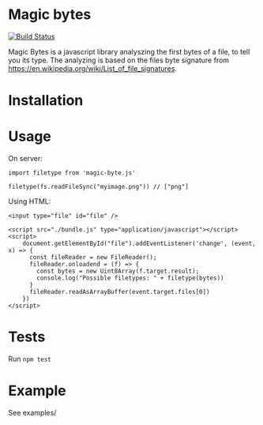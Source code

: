 # Magic bytes

[![Build Status](https://travis-ci.org/LarsKoelpin/magic-bytes.svg?branch=master)](https://travis-ci.org/LarsKoelpin/magic-bytes)


Magic Bytes is a javascript library analyszing the first bytes of a file, to tell you its type. The analyzing
is based on the files byte signature from https://en.wikipedia.org/wiki/List_of_file_signatures.

# Installation

# Usage

On server:
```
import filetype from 'magic-byte.js'

filetype(fs.readFileSync("myimage.png")) // ["png"]
```

Using HTML:
```
<input type="file" id="file" />

<script src="./bundle.js" type="application/javascript"></script>
<script>
    document.getElementById("file").addEventListener('change', (event, x) => {
      const fileReader = new FileReader();
      fileReader.onloadend = (f) => {
        const bytes = new Uint8Array(f.target.result);
        console.log("Possible filetypes: " + filetype(bytes))
      }
      fileReader.readAsArrayBuffer(event.target.files[0])
    })
</script>
```

# Tests
Run  `npm test`

# Example
See examples/
